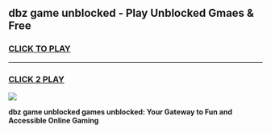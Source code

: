 
## dbz game unblocked - Play Unblocked Gmaes & Free
<h3>
<a href="https://premium.freeplayer.one?title=dbz_game_unblocked&ref=20F">CLICK TO PLAY</a></h3>
<hr>

<h3>
<a href="https://premium.freeplayer.one?title=dbz_game_unblocked&ref=20F">CLICK 2 PLAY</a>
  
</h3>

<a href="https://premium.freeplayer.one?title=dbz_game_unblocked&ref=20F/"><img src="https://clearcache.store/games.png"></a>


**dbz game unblocked games unblocked: Your Gateway to Fun and Accessible Online Gaming**
